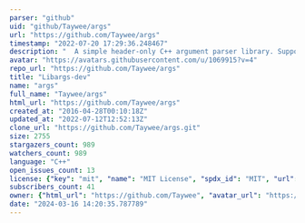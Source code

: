```yaml
---
parser: "github"
uid: "github/Taywee/args"
url: "https://github.com/Taywee/args"
timestamp: "2022-07-20 17:29:36.248467"
description: "  A simple header-only C++ argument parser library. Supposed to be flexible and powerful, and attempts to be compatible with the functionality of the Python standard argparse library (though not necessarily the API)."
avatar: "https://avatars.githubusercontent.com/u/1069915?v=4"
repo_url: "https://github.com/Taywee/args"
title: "Libargs-dev"
name: "args"
full_name: "Taywee/args"
html_url: "https://github.com/Taywee/args"
created_at: "2016-04-28T00:10:18Z"
updated_at: "2022-07-12T12:52:13Z"
clone_url: "https://github.com/Taywee/args.git"
size: 2755
stargazers_count: 989
watchers_count: 989
language: "C++"
open_issues_count: 13
license: {"key": "mit", "name": "MIT License", "spdx_id": "MIT", "url": "https://api.github.com/licenses/mit", "node_id": "MDc6TGljZW5zZTEz"}
subscribers_count: 41
owner: {"html_url": "https://github.com/Taywee", "avatar_url": "https://avatars.githubusercontent.com/u/1069915?v=4", "login": "Taywee", "type": "User"}
date: "2024-03-16 14:20:35.787789"
---
```

